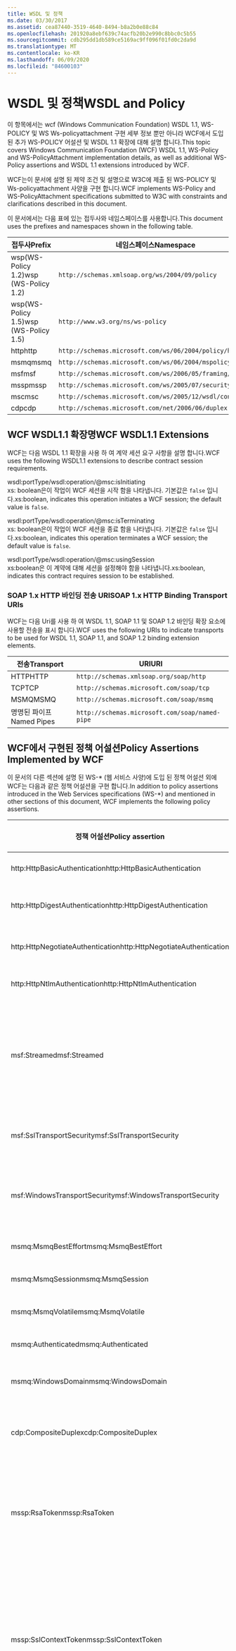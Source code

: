 ```yaml
---
title: WSDL 및 정책
ms.date: 03/30/2017
ms.assetid: cea87440-3519-4640-8494-b8a2b0e88c84
ms.openlocfilehash: 201920a8ebf639c74acfb20b2e990c8bbc0c5b55
ms.sourcegitcommit: cdb295dd1db589ce5169ac9ff096f01fd0c2da9d
ms.translationtype: MT
ms.contentlocale: ko-KR
ms.lasthandoff: 06/09/2020
ms.locfileid: "84600103"
---
```

# <a name="wsdl-and-policy"></a><span data-ttu-id="90f92-102">WSDL 및 정책</span><span class="sxs-lookup"><span data-stu-id="90f92-102">WSDL and Policy</span></span>
<span data-ttu-id="90f92-103">이 항목에서는 wcf (Windows Communication Foundation) WSDL 1.1, WS-POLICY 및 WS Ws-policyattachment 구현 세부 정보 뿐만 아니라 WCF에서 도입 된 추가 WS-POLICY 어설션 및 WSDL 1.1 확장에 대해 설명 합니다.</span><span class="sxs-lookup"><span data-stu-id="90f92-103">This topic covers Windows Communication Foundation (WCF) WSDL 1.1, WS-Policy and WS-PolicyAttachment implementation details, as well as additional WS-Policy assertions and WSDL 1.1 extensions introduced by WCF.</span></span>  
  
 <span data-ttu-id="90f92-104">WCF는이 문서에 설명 된 제약 조건 및 설명으로 W3C에 제출 된 WS-POLICY 및 Ws-policyattachment 사양을 구현 합니다.</span><span class="sxs-lookup"><span data-stu-id="90f92-104">WCF implements WS-Policy and WS-PolicyAttachment specifications submitted to W3C with constraints and clarifications described in this document.</span></span>  
  
 <span data-ttu-id="90f92-105">이 문서에서는 다음 표에 있는 접두사와 네임스페이스를 사용합니다.</span><span class="sxs-lookup"><span data-stu-id="90f92-105">This document uses the prefixes and namespaces shown in the following table.</span></span>  
  
|<span data-ttu-id="90f92-106">접두사</span><span class="sxs-lookup"><span data-stu-id="90f92-106">Prefix</span></span>|<span data-ttu-id="90f92-107">네임스페이스</span><span class="sxs-lookup"><span data-stu-id="90f92-107">Namespace</span></span>|  
|------------|---------------|  
|<span data-ttu-id="90f92-108">wsp(WS-Policy 1.2)</span><span class="sxs-lookup"><span data-stu-id="90f92-108">wsp (WS-Policy 1.2)</span></span>|`http://schemas.xmlsoap.org/ws/2004/09/policy`|  
|<span data-ttu-id="90f92-109">wsp(WS-Policy 1.5)</span><span class="sxs-lookup"><span data-stu-id="90f92-109">wsp (WS-Policy 1.5)</span></span>|`http://www.w3.org/ns/ws-policy`|  
|<span data-ttu-id="90f92-110">http</span><span class="sxs-lookup"><span data-stu-id="90f92-110">http</span></span>|`http://schemas.microsoft.com/ws/06/2004/policy/http`|  
|<span data-ttu-id="90f92-111">msmq</span><span class="sxs-lookup"><span data-stu-id="90f92-111">msmq</span></span>|`http://schemas.microsoft.com/ws/06/2004/mspolicy/msmq`|  
|<span data-ttu-id="90f92-112">msf</span><span class="sxs-lookup"><span data-stu-id="90f92-112">msf</span></span>|`http://schemas.microsoft.com/ws/2006/05/framing/policy`|  
|<span data-ttu-id="90f92-113">mssp</span><span class="sxs-lookup"><span data-stu-id="90f92-113">mssp</span></span>|`http://schemas.microsoft.com/ws/2005/07/securitypolicy`|  
|<span data-ttu-id="90f92-114">msc</span><span class="sxs-lookup"><span data-stu-id="90f92-114">msc</span></span>|`http://schemas.microsoft.com/ws/2005/12/wsdl/contract`|  
|<span data-ttu-id="90f92-115">cdp</span><span class="sxs-lookup"><span data-stu-id="90f92-115">cdp</span></span>|`http://schemas.microsoft.com/net/2006/06/duplex`|  
  
## <a name="wcf-wsdl11-extensions"></a><span data-ttu-id="90f92-116">WCF WSDL1.1 확장명</span><span class="sxs-lookup"><span data-stu-id="90f92-116">WCF WSDL1.1 Extensions</span></span>  
 <span data-ttu-id="90f92-117">WCF는 다음 WSDL 1.1 확장을 사용 하 여 계약 세션 요구 사항을 설명 합니다.</span><span class="sxs-lookup"><span data-stu-id="90f92-117">WCF uses the following WSDL1.1 extensions to describe contract session requirements.</span></span>  
  
 wsdl:portType/wsdl:operation/@msc:isInitiating  
 <span data-ttu-id="90f92-118">xs: boolean은이 작업이 WCF 세션을 시작 함을 나타냅니다. 기본값은 `false` 입니다.</span><span class="sxs-lookup"><span data-stu-id="90f92-118">xs:boolean, indicates this operation initiates a WCF session; the default value is `false`.</span></span>  
  
 wsdl:portType/wsdl:operation/@msc:isTerminating  
 <span data-ttu-id="90f92-119">xs: boolean은이 작업이 WCF 세션을 종료 함을 나타냅니다. 기본값은 `false` 입니다.</span><span class="sxs-lookup"><span data-stu-id="90f92-119">xs:boolean, indicates this operation terminates a WCF session; the default value is `false`.</span></span>  
  
 wsdl:portType/wsdl:operation/@msc:usingSession  
 <span data-ttu-id="90f92-120">xs:boolean은 이 계약에 대해 세션을 설정해야 함을 나타냅니다.</span><span class="sxs-lookup"><span data-stu-id="90f92-120">xs:boolean, indicates this contract requires session to be established.</span></span>  
  
### <a name="soap-1x-http-binding-transport-uris"></a><span data-ttu-id="90f92-121">SOAP 1.x HTTP 바인딩 전송 URI</span><span class="sxs-lookup"><span data-stu-id="90f92-121">SOAP 1.x HTTP Binding Transport URIs</span></span>  
 <span data-ttu-id="90f92-122">WCF는 다음 Uri를 사용 하 여 WSDL 1.1, SOAP 1.1 및 SOAP 1.2 바인딩 확장 요소에 사용할 전송을 표시 합니다.</span><span class="sxs-lookup"><span data-stu-id="90f92-122">WCF uses the following URIs to indicate transports to be used for WSDL 1.1, SOAP 1.1, and SOAP 1.2 binding extension elements.</span></span>  
  
|<span data-ttu-id="90f92-123">전송</span><span class="sxs-lookup"><span data-stu-id="90f92-123">Transport</span></span>|<span data-ttu-id="90f92-124">URI</span><span class="sxs-lookup"><span data-stu-id="90f92-124">URI</span></span>|  
|---------------|---------|  
|<span data-ttu-id="90f92-125">HTTP</span><span class="sxs-lookup"><span data-stu-id="90f92-125">HTTP</span></span>|`http://schemas.xmlsoap.org/soap/http`|  
|<span data-ttu-id="90f92-126">TCP</span><span class="sxs-lookup"><span data-stu-id="90f92-126">TCP</span></span>|`http://schemas.microsoft.com/soap/tcp`|  
|<span data-ttu-id="90f92-127">MSMQ</span><span class="sxs-lookup"><span data-stu-id="90f92-127">MSMQ</span></span>|`http://schemas.microsoft.com/soap/msmq`|  
|<span data-ttu-id="90f92-128">명명된 파이프</span><span class="sxs-lookup"><span data-stu-id="90f92-128">Named Pipes</span></span>|`http://schemas.microsoft.com/soap/named-pipe`|  
  
## <a name="policy-assertions-implemented-by-wcf"></a><span data-ttu-id="90f92-129">WCF에서 구현된 정책 어설션</span><span class="sxs-lookup"><span data-stu-id="90f92-129">Policy Assertions Implemented by WCF</span></span>  
 <span data-ttu-id="90f92-130">이 문서의 다른 섹션에 설명 된 WS-\* (웹 서비스 사양)에 도입 된 정책 어설션 외에 WCF는 다음과 같은 정책 어설션을 구현 합니다.</span><span class="sxs-lookup"><span data-stu-id="90f92-130">In addition to policy assertions introduced in the Web Services specifications (WS-\*) and mentioned in other sections of this document, WCF implements the following policy assertions.</span></span>  
  
|<span data-ttu-id="90f92-131">정책 어설션</span><span class="sxs-lookup"><span data-stu-id="90f92-131">Policy assertion</span></span>|<span data-ttu-id="90f92-132">정책 주체</span><span class="sxs-lookup"><span data-stu-id="90f92-132">Policy subject</span></span>|<span data-ttu-id="90f92-133">Description</span><span class="sxs-lookup"><span data-stu-id="90f92-133">Description</span></span>|  
|----------------------|--------------------|-----------------|  
|<span data-ttu-id="90f92-134">http:HttpBasicAuthentication</span><span class="sxs-lookup"><span data-stu-id="90f92-134">http:HttpBasicAuthentication</span></span>|<span data-ttu-id="90f92-135">엔드포인트</span><span class="sxs-lookup"><span data-stu-id="90f92-135">Endpoint</span></span>|<span data-ttu-id="90f92-136">엔드포인트가 HTTP 기본 인증을 사용합니다.</span><span class="sxs-lookup"><span data-stu-id="90f92-136">Endpoint uses HTTP Basic Authentication.</span></span>|  
|<span data-ttu-id="90f92-137">http:HttpDigestAuthentication</span><span class="sxs-lookup"><span data-stu-id="90f92-137">http:HttpDigestAuthentication</span></span>|<span data-ttu-id="90f92-138">엔드포인트</span><span class="sxs-lookup"><span data-stu-id="90f92-138">Endpoint</span></span>|<span data-ttu-id="90f92-139">엔드포인트가 HTTP 다이제스트 인증을 사용합니다.</span><span class="sxs-lookup"><span data-stu-id="90f92-139">Endpoint uses HTTP Digest Authentication.</span></span>|  
|<span data-ttu-id="90f92-140">http:HttpNegotiateAuthentication</span><span class="sxs-lookup"><span data-stu-id="90f92-140">http:HttpNegotiateAuthentication</span></span>|<span data-ttu-id="90f92-141">엔드포인트</span><span class="sxs-lookup"><span data-stu-id="90f92-141">Endpoint</span></span>|<span data-ttu-id="90f92-142">엔드포인트가 HTTP Negotiate 인증을 사용합니다.</span><span class="sxs-lookup"><span data-stu-id="90f92-142">Endpoint uses HTTP Negotiate Authentication.</span></span>|  
|<span data-ttu-id="90f92-143">http:HttpNtlmAuthentication</span><span class="sxs-lookup"><span data-stu-id="90f92-143">http:HttpNtlmAuthentication</span></span>|<span data-ttu-id="90f92-144">엔드포인트</span><span class="sxs-lookup"><span data-stu-id="90f92-144">Endpoint</span></span>|<span data-ttu-id="90f92-145">엔드포인트가 HTTP NTLM 인증을 사용합니다.</span><span class="sxs-lookup"><span data-stu-id="90f92-145">Endpoint uses HTTP NTLM Authentication.</span></span>|  
|<span data-ttu-id="90f92-146">msf:Streamed</span><span class="sxs-lookup"><span data-stu-id="90f92-146">msf:Streamed</span></span>|<span data-ttu-id="90f92-147">엔드포인트</span><span class="sxs-lookup"><span data-stu-id="90f92-147">Endpoint</span></span>|<span data-ttu-id="90f92-148">엔드포인트가 스트리밍된 메시지 프레이밍을 사용합니다.</span><span class="sxs-lookup"><span data-stu-id="90f92-148">Endpoint uses streamed message framing.</span></span> <span data-ttu-id="90f92-149">TCP, 명명된 파이프 등의 전송에 제공되는 메시지 프레이밍 프로토콜에 이 어설션이 사용됩니다.</span><span class="sxs-lookup"><span data-stu-id="90f92-149">This assertion is used with the Message Framing protocol provided for transports such as TCP, and named pipes.</span></span>|  
|<span data-ttu-id="90f92-150">msf:SslTransportSecurity</span><span class="sxs-lookup"><span data-stu-id="90f92-150">msf:SslTransportSecurity</span></span>|<span data-ttu-id="90f92-151">엔드포인트</span><span class="sxs-lookup"><span data-stu-id="90f92-151">Endpoint</span></span>|<span data-ttu-id="90f92-152">엔드포인트가 메시지 프레이밍에 TLS(Transport Layer Security)를 사용합니다.</span><span class="sxs-lookup"><span data-stu-id="90f92-152">Endpoint uses transport-layer security (TLS) with message framing.</span></span>|  
|<span data-ttu-id="90f92-153">msf:WindowsTransportSecurity</span><span class="sxs-lookup"><span data-stu-id="90f92-153">msf:WindowsTransportSecurity</span></span>|<span data-ttu-id="90f92-154">엔드포인트</span><span class="sxs-lookup"><span data-stu-id="90f92-154">Endpoint</span></span>|<span data-ttu-id="90f92-155">엔드포인트가 메시지 프레이밍에 SPNEGO(Security Provider Negotiation)를 사용합니다.</span><span class="sxs-lookup"><span data-stu-id="90f92-155">Endpoint uses Security Provider Negotiation (SPNEGO) with message framing.</span></span>|  
|<span data-ttu-id="90f92-156">msmq:MsmqBestEffort</span><span class="sxs-lookup"><span data-stu-id="90f92-156">msmq:MsmqBestEffort</span></span>|<span data-ttu-id="90f92-157">엔드포인트</span><span class="sxs-lookup"><span data-stu-id="90f92-157">Endpoint</span></span>|<span data-ttu-id="90f92-158">최상의 보증을 제공하는 MSMQ입니다.</span><span class="sxs-lookup"><span data-stu-id="90f92-158">MSMQ with best-effort guarantees.</span></span>|  
|<span data-ttu-id="90f92-159">msmq:MsmqSession</span><span class="sxs-lookup"><span data-stu-id="90f92-159">msmq:MsmqSession</span></span>|<span data-ttu-id="90f92-160">엔드포인트</span><span class="sxs-lookup"><span data-stu-id="90f92-160">Endpoint</span></span>|<span data-ttu-id="90f92-161">세션 보증을 제공하는 MSMQ입니다.</span><span class="sxs-lookup"><span data-stu-id="90f92-161">MSMQ with Session guarantees.</span></span>|  
|<span data-ttu-id="90f92-162">msmq:MsmqVolatile</span><span class="sxs-lookup"><span data-stu-id="90f92-162">msmq:MsmqVolatile</span></span>|<span data-ttu-id="90f92-163">엔드포인트</span><span class="sxs-lookup"><span data-stu-id="90f92-163">Endpoint</span></span>|<span data-ttu-id="90f92-164">일시적인 MSMQ입니다.</span><span class="sxs-lookup"><span data-stu-id="90f92-164">MSMQ Volatile.</span></span>|  
|<span data-ttu-id="90f92-165">msmq:Authenticated</span><span class="sxs-lookup"><span data-stu-id="90f92-165">msmq:Authenticated</span></span>|<span data-ttu-id="90f92-166">엔드포인트</span><span class="sxs-lookup"><span data-stu-id="90f92-166">Endpoint</span></span>|<span data-ttu-id="90f92-167">MSMQ 전송에 인증이 사용됩니다.</span><span class="sxs-lookup"><span data-stu-id="90f92-167">Authentication is used with MSMQ transport.</span></span>|  
|<span data-ttu-id="90f92-168">msmq:WindowsDomain</span><span class="sxs-lookup"><span data-stu-id="90f92-168">msmq:WindowsDomain</span></span>|<span data-ttu-id="90f92-169">엔드포인트</span><span class="sxs-lookup"><span data-stu-id="90f92-169">Endpoint</span></span>|<span data-ttu-id="90f92-170">MSMQ에서 Windows 도메인 인증을 사용합니다.</span><span class="sxs-lookup"><span data-stu-id="90f92-170">MSMQ uses Windows Domain authentication.</span></span>|  
|<span data-ttu-id="90f92-171">cdp:CompositeDuplex</span><span class="sxs-lookup"><span data-stu-id="90f92-171">cdp:CompositeDuplex</span></span>|<span data-ttu-id="90f92-172">엔드포인트</span><span class="sxs-lookup"><span data-stu-id="90f92-172">Endpoint</span></span>|<span data-ttu-id="90f92-173">엔드포인트가 in 및 out 메시지에 두 개의 별도 통신 전송 연결을 사용합니다.</span><span class="sxs-lookup"><span data-stu-id="90f92-173">Endpoint uses two separate converse transport connections for in and out messages.</span></span>|  
|<span data-ttu-id="90f92-174">mssp:RsaToken</span><span class="sxs-lookup"><span data-stu-id="90f92-174">mssp:RsaToken</span></span>|<span data-ttu-id="90f92-175">중첩된</span><span class="sxs-lookup"><span data-stu-id="90f92-175">Nested</span></span>|<span data-ttu-id="90f92-176">RSA 키 토큰 어설션입니다.</span><span class="sxs-lookup"><span data-stu-id="90f92-176">RSA key token assertion.</span></span> <span data-ttu-id="90f92-177">이 요구 사항은 일반적으로 보증 서명에 있는 키 정보의 일부로 직접 serialize된 RSA 키에 의해 만족됩니다.</span><span class="sxs-lookup"><span data-stu-id="90f92-177">This requirement is typically satisfied by an RSA key serialized directly as part of the key information in an endorsing signature.</span></span>|  
|<span data-ttu-id="90f92-178">mssp:SslContextToken</span><span class="sxs-lookup"><span data-stu-id="90f92-178">mssp:SslContextToken</span></span>|<span data-ttu-id="90f92-179">중첩된</span><span class="sxs-lookup"><span data-stu-id="90f92-179">Nested</span></span>|<span data-ttu-id="90f92-180">WS-Trust를 사용한 이진 TLS 핸드셰이크를 사용하여 가져온 SecurityContextToken을 사용하도록 요구합니다.</span><span class="sxs-lookup"><span data-stu-id="90f92-180">Requires that a SecurityContextToken obtained using binary TLS handshake using WS-Trust be used.</span></span> <span data-ttu-id="90f92-181">중첩 어설션에는 sp:RequireDerivedKeys, mssp:MustNotSendCancel, mssp:RequireClientCertificate가 포함됩니다.</span><span class="sxs-lookup"><span data-stu-id="90f92-181">Nested assertions include: sp:RequireDerivedKeys, mssp:MustNotSendCancel, mssp:RequireClientCertificate.</span></span>|  
|<span data-ttu-id="90f92-182">mssp:MustNotSendCancel</span><span class="sxs-lookup"><span data-stu-id="90f92-182">mssp:MustNotSendCancel</span></span>|<span data-ttu-id="90f92-183">중첩된</span><span class="sxs-lookup"><span data-stu-id="90f92-183">Nested</span></span>|<span data-ttu-id="90f92-184">취소 바인딩 [WS-Trust, WS-SC]을 사용한 RST(요청 보안 토큰) 요청 메시지 [WS-Trust]가 지정된 SecurityContextToken의 발급자에게 전송되지 않도록 하는 요구 사항을 지정합니다.</span><span class="sxs-lookup"><span data-stu-id="90f92-184">Specifies a requirement that a request security token (RST) request messages [WS-Trust] using the Cancel binding [WS-Trust, WS-SC] not be sent to the issuer of a given SecurityContextToken.</span></span> <span data-ttu-id="90f92-185">이 어설션이 있으면 이러한 요청 메시지를 발급자에게 보내면 안 됩니다.</span><span class="sxs-lookup"><span data-stu-id="90f92-185">If this assertion is present, then such request messages must not be sent to the issuer.</span></span> <span data-ttu-id="90f92-186">이 어설션이 없으면 이러한 요청 메시지를 발급자에게 보낼 수 있습니다.</span><span class="sxs-lookup"><span data-stu-id="90f92-186">If this assertion is not present, then such request messages can be sent to the issuer.</span></span>|  
|<span data-ttu-id="90f92-187">mssp:RequireClientCertificate</span><span class="sxs-lookup"><span data-stu-id="90f92-187">mssp:RequireClientCertificate</span></span>|<span data-ttu-id="90f92-188">중첩된</span><span class="sxs-lookup"><span data-stu-id="90f92-188">Nested</span></span>|<span data-ttu-id="90f92-189">이 선택적 요소는 클라이언트 인증서가 TLSNEGO 프로토콜의 일부로 제공되도록 하는 요구 사항을 지정합니다.</span><span class="sxs-lookup"><span data-stu-id="90f92-189">This optional element specifies a requirement for a client certificate to be provided as part of the TLSNEGO protocol.</span></span> <span data-ttu-id="90f92-190">이 어설션이 있으면 클라이언트 인증서를 제공해야 합니다.</span><span class="sxs-lookup"><span data-stu-id="90f92-190">If this assertion is present, then a client certificate must be provided.</span></span> <span data-ttu-id="90f92-191">이 어설션이 없으면 클라이언트 인증서를 제공하면 안 됩니다.</span><span class="sxs-lookup"><span data-stu-id="90f92-191">If this assertion is not present, then a client certificate must not be provided.</span></span> <span data-ttu-id="90f92-192">이 어설션은 mssp:SslContextToken 외부에서 사용하면 안 됩니다.</span><span class="sxs-lookup"><span data-stu-id="90f92-192">This assertion must not be used outside of mssp:SslContextToken.</span></span>|  
  
## <a name="see-also"></a><span data-ttu-id="90f92-193">참고 항목</span><span class="sxs-lookup"><span data-stu-id="90f92-193">See also</span></span>

- [<span data-ttu-id="90f92-194">사용자 지정 WSDL 게시</span><span class="sxs-lookup"><span data-stu-id="90f92-194">Custom WSDL Publication</span></span>](../samples/custom-wsdl-publication.md)
- [<span data-ttu-id="90f92-195">방법: 사용자 지정 WSDL 내보내기</span><span class="sxs-lookup"><span data-stu-id="90f92-195">How to: Export Custom WSDL</span></span>](../extending/how-to-export-custom-wsdl.md)
- [<span data-ttu-id="90f92-196">방법: 사용자 지정 WSDL 가져오기</span><span class="sxs-lookup"><span data-stu-id="90f92-196">How to: Import Custom WSDL</span></span>](../extending/how-to-import-custom-wsdl.md)
